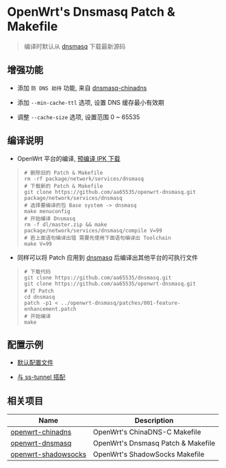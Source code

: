 OpenWrt's Dnsmasq Patch & Makefile
===

 > 编译时默认从 [dnsmasq][1] 下载最新源码

增强功能
---

 - 添加 `防 DNS 劫持` 功能, 来自 [dnsmasq-chinadns][2]

 - 添加 `--min-cache-ttl` 选项, 设置 DNS 缓存最小有效期

 - 调整 `--cache-size` 选项, 设置范围 0 ~ 65535

编译说明
---

 - OpenWrt 平台的编译, [预编译 IPK 下载][3]

 > ```
 > # 删除旧的 Patch & Makefile
 > rm -rf package/network/services/dnsmasq
 > # 下载新的 Patch & Makefile
 > git clone https://github.com/aa65535/openwrt-dnsmasq.git package/network/services/dnsmasq
 > # 选择要编译的包 Base system -> dnsmasq
 > make menuconfig
 > # 开始编译 Dnsmasq
 > rm -f dl/master.zip && make package/network/services/dnsmasq/compile V=99
 > # 若上面语句编译出错 需要先使用下面语句编译出 Toolchain
 > make V=99
 > ```

 - 同样可以将 Patch 应用到 [dnsmasq][1] 后编译出其他平台的可执行文件

 > ```
 > # 下载代码
 > git clone https://github.com/aa65535/dnsmasq.git
 > git clone https://github.com/aa65535/openwrt-dnsmasq.git
 > # 打 Patch
 > cd dnsmasq
 > patch -p1 < ../openwrt-dnsmasq/patches/001-feature-enhancement.patch
 > # 开始编译
 > make
 > ```

配置示例
---

 - [默认配置文件][4]
 
 - [与 ss-tunnel 搭配][8]

相关项目
---

 Name                     | Description
 -------------------------|-----------------------------------
 [openwrt-chinadns][5]    | OpenWrt's ChinaDNS-C Makefile
 [openwrt-dnsmasq][6]     | OpenWrt's Dnsmasq Patch & Makefile
 [openwrt-shadowsocks][7] | OpenWrt's ShadowSocks Makefile


  [1]: https://github.com/aa65535/dnsmasq
  [2]: https://github.com/styx-hy/dnsmasq-chinadns
  [3]: https://sourceforge.net/projects/openwrt-dist/files/dnsmasq/
  [4]: https://github.com/aa65535/openwrt-dnsmasq/blob/master/files/dnsmasq.conf
  [5]: https://github.com/aa65535/openwrt-chinadns
  [6]: https://github.com/aa65535/openwrt-dnsmasq
  [7]: https://github.com/aa65535/openwrt-shadowsocks
  [8]: https://github.com/aa65535/openwrt-dnsmasq/tree/master/etc
